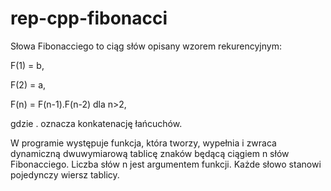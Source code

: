 # rep-cpp-fibonacci

Słowa Fibonacciego to ciąg słów opisany wzorem rekurencyjnym:

F(1) = b,

F(2) = a,

F(n) = F(n-1).F(n-2) dla n>2,

gdzie . oznacza konkatenację łańcuchów.


W programie występuje funkcja, która tworzy, wypełnia i zwraca dynamiczną dwuwymiarową tablicę znaków będącą ciągiem n słów Fibonacciego. Liczba słów n jest argumentem funkcji. Każde słowo stanowi pojedynczy wiersz tablicy.
